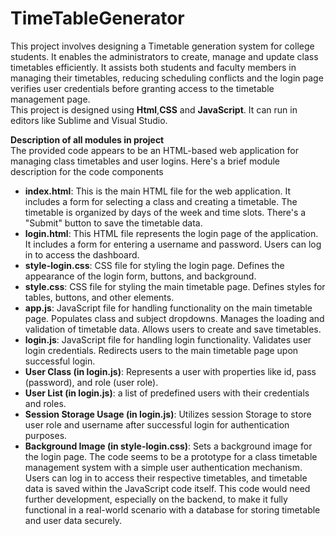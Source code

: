 # TimeTableGenerator
This project involves designing a Timetable generation system for college students. It enables the administrators to create, manage and update class timetables efficiently. It assists both students and faculty members in managing their timetables, reducing scheduling conflicts and the login page verifies user credentials before granting access to the timetable management page.<br>
This project is designed using **Html**,**CSS** and **JavaScript**. It can run in editors like Sublime and Visual Studio.

__Description of all modules in project__<br> 
The provided code appears to be an HTML-based web application for managing class 
timetables and user logins. Here's a brief module description for the code components 
* __index.html__: This is the main HTML file for the web application. It includes a form for selecting 
a class and creating a timetable. The timetable is organized by days of the week and time slots. 
There's a "Submit" button to save the timetable data. 
* __login.html__: This HTML file represents the login page of the application. It includes a form for 
entering a username and password. Users can log in to access the dashboard. 
* __style-login.css__: CSS file for styling the login page. Defines the appearance of the login form, 
buttons, and background. 
* __style.css__: CSS file for styling the main timetable page. Defines styles for tables, buttons, and 
other elements. 
* __app.js__: JavaScript file for handling functionality on the main timetable page. Populates class 
and subject dropdowns. Manages the loading and validation of timetable data. Allows users to 
create and save timetables. 
* __login.js__: JavaScript file for handling login functionality. Validates user login credentials. 
Redirects users to the main timetable page upon successful login. 
* __User Class (in login.js)__: Represents a user with properties like id, pass (password), and role 
(user role). 
* __User List (in login.js)__:  a list of predefined users with their credentials and roles. 
* __Session Storage Usage (in login.js)__: Utilizes session Storage to store user role and username 
after successful login for authentication purposes. 
* __Background Image (in style-login.css)__: Sets a background image for the login page. The code 
seems to be a prototype for a class timetable management system with a simple user 
authentication mechanism. Users can log in to access their respective timetables, and timetable 
data is saved within the JavaScript code itself. This code would need further development, 
especially on the backend, to make it fully functional in a real-world scenario with a database 
for storing timetable and user data securely.
